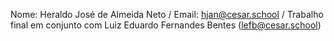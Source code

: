 Nome: Heraldo José de Almeida Neto 
/
Email: hjan@cesar.school
/
Trabalho final em conjunto com Luiz Eduardo Fernandes Bentes (lefb@cesar.school)
